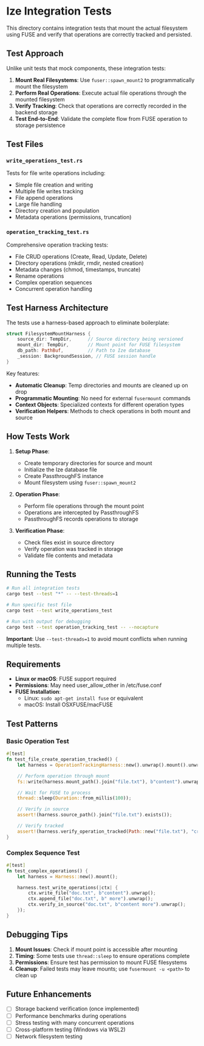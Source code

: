 # Ize Integration Tests

This directory contains integration tests that mount the actual filesystem using FUSE and verify that operations are correctly tracked and persisted.

## Test Approach

Unlike unit tests that mock components, these integration tests:

1. **Mount Real Filesystems**: Use `fuser::spawn_mount2` to programmatically mount the filesystem
2. **Perform Real Operations**: Execute actual file operations through the mounted filesystem
3. **Verify Tracking**: Check that operations are correctly recorded in the backend storage
4. **Test End-to-End**: Validate the complete flow from FUSE operation to storage persistence

## Test Files

### `write_operations_test.rs`
Tests for file write operations including:
- Simple file creation and writing
- Multiple file writes tracking
- File append operations
- Large file handling
- Directory creation and population
- Metadata operations (permissions, truncation)

### `operation_tracking_test.rs`
Comprehensive operation tracking tests:
- File CRUD operations (Create, Read, Update, Delete)
- Directory operations (mkdir, rmdir, nested creation)
- Metadata changes (chmod, timestamps, truncate)
- Rename operations
- Complex operation sequences
- Concurrent operation handling

## Test Harness Architecture

The tests use a harness-based approach to eliminate boilerplate:

```rust
struct FilesystemMountHarness {
    source_dir: TempDir,      // Source directory being versioned
    mount_dir: TempDir,       // Mount point for FUSE filesystem
    db_path: PathBuf,         // Path to Ize database
    _session: BackgroundSession, // FUSE session handle
}
```

Key features:
- **Automatic Cleanup**: Temp directories and mounts are cleaned up on drop
- **Programmatic Mounting**: No need for external `fusermount` commands
- **Context Objects**: Specialized contexts for different operation types
- **Verification Helpers**: Methods to check operations in both mount and source

## How Tests Work

1. **Setup Phase**:
   - Create temporary directories for source and mount
   - Initialize the Ize database file
   - Create PassthroughFS instance
   - Mount filesystem using `fuser::spawn_mount2`

2. **Operation Phase**:
   - Perform file operations through the mount point
   - Operations are intercepted by PassthroughFS
   - PassthroughFS records operations to storage

3. **Verification Phase**:
   - Check files exist in source directory
   - Verify operation was tracked in storage
   - Validate file contents and metadata

## Running the Tests

```bash
# Run all integration tests
cargo test --test "*" -- --test-threads=1

# Run specific test file
cargo test --test write_operations_test

# Run with output for debugging
cargo test --test operation_tracking_test -- --nocapture
```

**Important**: Use `--test-threads=1` to avoid mount conflicts when running multiple tests.

## Requirements

- **Linux or macOS**: FUSE support required
- **Permissions**: May need user_allow_other in /etc/fuse.conf
- **FUSE Installation**:
  - Linux: `sudo apt-get install fuse` or equivalent
  - macOS: Install OSXFUSE/macFUSE

## Test Patterns

### Basic Operation Test
```rust
#[test]
fn test_file_create_operation_tracked() {
    let harness = OperationTrackingHarness::new().unwrap().mount().unwrap();

    // Perform operation through mount
    fs::write(harness.mount_path().join("file.txt"), b"content").unwrap();

    // Wait for FUSE to process
    thread::sleep(Duration::from_millis(100));

    // Verify in source
    assert!(harness.source_path().join("file.txt").exists());

    // Verify tracked
    assert!(harness.verify_operation_tracked(Path::new("file.txt"), "create"));
}
```

### Complex Sequence Test
```rust
#[test]
fn test_complex_operations() {
    let harness = Harness::new().mount();

    harness.test_write_operations(|ctx| {
        ctx.write_file("doc.txt", b"content").unwrap();
        ctx.append_file("doc.txt", b" more").unwrap();
        ctx.verify_in_source("doc.txt", b"content more").unwrap();
    });
}
```

## Debugging Tips

1. **Mount Issues**: Check if mount point is accessible after mounting
2. **Timing**: Some tests use `thread::sleep` to ensure operations complete
3. **Permissions**: Ensure test has permission to mount FUSE filesystems
4. **Cleanup**: Failed tests may leave mounts; use `fusermount -u <path>` to clean up

## Future Enhancements

- [ ] Storage backend verification (once implemented)
- [ ] Performance benchmarks during operations
- [ ] Stress testing with many concurrent operations
- [ ] Cross-platform testing (Windows via WSL2)
- [ ] Network filesystem testing
